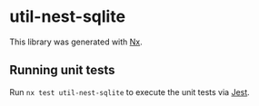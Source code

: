 # util-nest-sqlite

This library was generated with [Nx](https://nx.dev).

## Running unit tests

Run `nx test util-nest-sqlite` to execute the unit tests via [Jest](https://jestjs.io).
